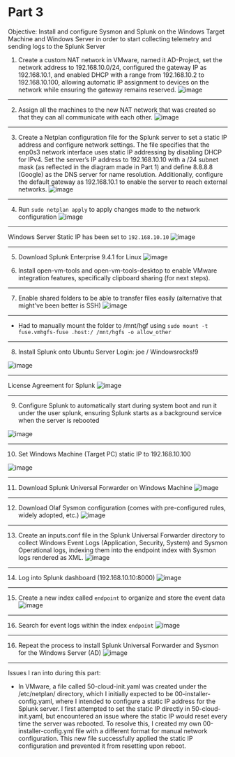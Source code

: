 # Part 3
Objective: Install and configure Sysmon and Splunk on the Windows Target Machine and Windows Server in order to start collecting telemetry and sending logs to the Splunk Server


1. Create a custom NAT network in VMware, named it AD-Project, set the network address to 192.168.10.0/24, configured the gateway IP as 192.168.10.1, and enabled DHCP with a range from 192.168.10.2 to 192.168.10.100, allowing automatic IP assignment to devices on the network while ensuring the gateway remains reserved.
![image](https://github.com/user-attachments/assets/49254983-3da1-4af9-9c4c-cd06bcfef5a6)

---
2. Assign all the machines to the new NAT network that was created so that they can all communicate with each other.
![image](https://github.com/user-attachments/assets/8980db4f-d108-435e-8f67-21c35f01ed40)

---
3. Create a Netplan configuration file for the Splunk server to set a static IP address and configure network settings. The file specifies that the enp0s3 network interface uses static IP addressing by disabling DHCP for IPv4. Set the server’s IP address to 192.168.10.10 with a /24 subnet mask (as reflected in the diagram made in Part 1) and define 8.8.8.8 (Google) as the DNS server for name resolution. Additionally, configure the default gateway as 192.168.10.1 to enable the server to reach external networks.
![image](https://github.com/user-attachments/assets/1e229fdc-d166-42c1-adac-797726425f42)

---
4. Run `sudo netplan apply` to apply changes made to the network configuration
![image](https://github.com/user-attachments/assets/010a6333-309f-41a2-b13a-8da1b2696f0b)

---

Windows Server Static IP has been set to `192.168.10.10`
![image](https://github.com/user-attachments/assets/4a6a29cf-9c7a-46e0-a872-96c66b6ffc31)

---
5. Download Splunk Enterprise 9.4.1 for Linux
![image](https://github.com/user-attachments/assets/5467cc9a-08e4-4e18-a549-2939e7c0516a)

6. Install open-vm-tools and open-vm-tools-desktop to enable VMware integration features, specifically clipboard sharing (for next steps).

---
7. Enable shared folders to be able to transfer files easily (alternative that might've been better is SSH)
![image](https://github.com/user-attachments/assets/125eddaa-5729-4a74-a1c0-8b963b0ade2e)

---

- Had to manually mount the folder to /mnt/hgf using `sudo mount -t fuse.vmhgfs-fuse .host:/ /mnt/hgfs -o allow_other`

---
8. Install Splunk onto Ubuntu Server
Login: joe / Windowsrocks!9

![image](https://github.com/user-attachments/assets/d38151c4-b872-4068-9d1a-020d10d9bced)

---
License Agreement for Splunk
![image](https://github.com/user-attachments/assets/915d5377-73c4-4eb1-8296-b99fe0152839)

---

9. Configure Splunk to automatically start during system boot and run it under the user splunk, ensuring Splunk starts as a background service when the server is rebooted
    
![image](https://github.com/user-attachments/assets/d214f8a6-a2a7-406e-8873-73c81d96a11c)

---

10. Set Windows Machine (Target PC) static IP to 192.168.10.100
    
![image](https://github.com/user-attachments/assets/07d0ba3a-c05d-4597-ae67-d0e9c0096a00)

---
11. Download Splunk Universal Forwarder on Windows Machine
![image](https://github.com/user-attachments/assets/3b2df4a9-1d79-4074-9eeb-3def8173a5d4)

---
12. Download Olaf Sysmon configuration (comes with pre-configured rules, widely adopted, etc.)
![image](https://github.com/user-attachments/assets/d4281456-a4a5-4bcd-bf41-2f4774af2251)

---
13. Create an inputs.conf file in the Splunk Universal Forwarder directory to collect Windows Event Logs (Application, Security, System) and Sysmon Operational logs, indexing them into the endpoint index with Sysmon logs rendered as XML.
![image](https://github.com/user-attachments/assets/201cbd88-45a6-4525-a507-456fc2df1f3c)

---
14. Log into Splunk dashboard (192.168.10.10:8000)
![image](https://github.com/user-attachments/assets/3589d25c-a81e-4aac-8e67-301a78125d87)

---
15. Create a new index called `endpoint` to organize and store the event data
![image](https://github.com/user-attachments/assets/9473ae06-d2d7-471a-a5a8-5decb34b4038)

---
16. Search for event logs within the index `endpoint`
![image](https://github.com/user-attachments/assets/400f0c83-1a15-4716-a071-a6639ad5ef05)

---
16. Repeat the process to install Splunk Universal Forwarder and Sysmon for the Windows Server (AD)
![image](https://github.com/user-attachments/assets/1af4d608-8cbc-4db3-9bf5-c701e785e344)

---
Issues I ran into during this part:
- In VMware, a file called 50-cloud-init.yaml was created under the /etc/netplan/ directory, which I initially expected to be 00-installer-config.yaml, where I intended to configure a static IP address for the Splunk server. I first attempted to set the static IP directly in 50-cloud-init.yaml, but encountered an issue where the static IP would reset every time the server was rebooted. To resolve this, I created my own 00-installer-config.yml file with a different format for manual network configuration. This new file successfully applied the static IP configuration and prevented it from resetting upon reboot.
